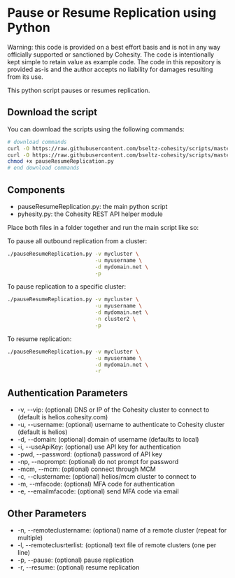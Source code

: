 # Pause or Resume Replication using Python

Warning: this code is provided on a best effort basis and is not in any way officially supported or sanctioned by Cohesity. The code is intentionally kept simple to retain value as example code. The code in this repository is provided as-is and the author accepts no liability for damages resulting from its use.

This python script pauses or resumes replication.

## Download the script

You can download the scripts using the following commands:

```bash
# download commands
curl -O https://raw.githubusercontent.com/bseltz-cohesity/scripts/master/python/pauseResumeReplication/pauseResumeReplication.py
curl -O https://raw.githubusercontent.com/bseltz-cohesity/scripts/master/python/pyhesity.py
chmod +x pauseResumeReplication.py
# end download commands
```

## Components

* pauseResumeReplication.py: the main python script
* pyhesity.py: the Cohesity REST API helper module

Place both files in a folder together and run the main script like so:

To pause all outbound replication from a cluster:

```bash
./pauseResumeReplication.py -v mycluster \
                            -u myusername \
                            -d mydomain.net \
                            -p
```

To pause replication to a specific cluster:

```bash
./pauseResumeReplication.py -v mycluster \
                            -u myusername \
                            -d mydomain.net \
                            -n cluster2 \
                            -p
```

To resume replication:

```bash
./pauseResumeReplication.py -v mycluster \
                            -u myusername \
                            -d mydomain.net \
                            -r
```

## Authentication Parameters

* -v, --vip: (optional) DNS or IP of the Cohesity cluster to connect to (default is helios.cohesity.com)
* -u, --username: (optional) username to authenticate to Cohesity cluster (default is helios)
* -d, --domain: (optional) domain of username (defaults to local)
* -i, --useApiKey: (optional) use API key for authentication
* -pwd, --password: (optional) password of API key
* -np, --noprompt: (optional) do not prompt for password
* -mcm, --mcm: (optional) connect through MCM
* -c, --clustername: (optional) helios/mcm cluster to connect to
* -m, --mfacode: (optional) MFA code for authentication
* -e, --emailmfacode: (optional) send MFA code via email

## Other Parameters

* -n, --remoteclustername: (optional) name of a remote cluster (repeat for multiple)
* -l, --remoteclusrterlist: (optional) text file of remote clusters (one per line)
* -p, --pause: (optional) pause replication
* -r, --resume: (optional) resume replication
